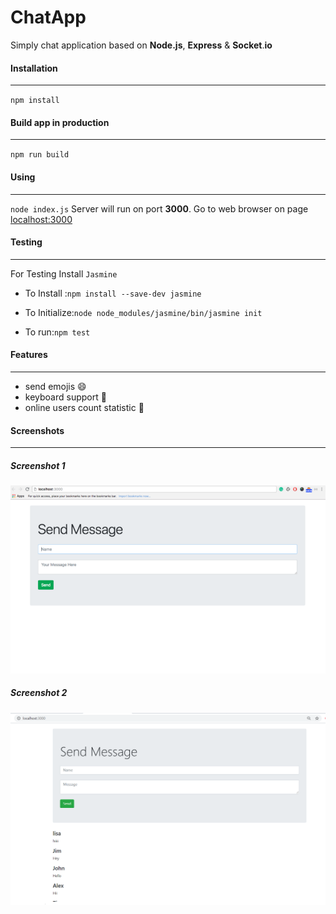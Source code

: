 # ChatApp
Simply chat application based on **Node.js**, **Express** & **Socket**.**io** 

#### Installation
---
`npm install`

#### Build app in production
---
`npm run build`

#### Using
---
`node index.js`
Server will run on port **3000**. Go to web browser on page [localhost:3000](http://localhost:3000)


#### Testing
---
For Testing Install `Jasmine` 

* To Install :`npm install --save-dev jasmine`

* To Initialize:`node node_modules/jasmine/bin/jasmine init`

* To run:`npm test`

#### Features
---
* send emojis :smile:
* keyboard support :musical_keyboard:
* online users count statistic :ghost:

#### Screenshots
---
##### Screenshot 1
![Img1](https://github.com/Kuljeet-123/Chat-App-Using-Node.js/blob/master/images/img.png?raw=true)

##### Screenshot 2

![Img2](https://github.com/Kuljeet-123/Chat-App-Using-Node.js/blob/master/images/img2.png?raw=true)
